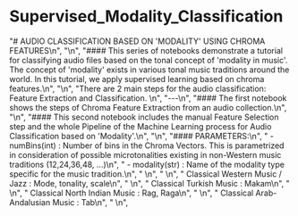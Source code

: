 # Supervised_Modality_Classification

"# AUDIO CLASSIFICATION BASED ON 'MODALITY' USING CHROMA FEATURES\n",
    "\n",
"#### This series of notebooks demonstrate a tutorial for classifying audio files based on the tonal concept of 'modality in music'. The concept of 'modality' exists in various tonal music traditions around the world. In this tutorial, we apply supervised learning based on chroma features.\n",
    "\n",
    "There are 2 main steps for the audio classification: Feature Extraction and Classification. \n",
    "---\n",
    "#### The first notebook shows the steps of Chroma Feature Extraction from an audio collection.\n",
    "\n",
    "#### This second notebook includes the manual Feature Selection step and the whole Pipeline of the Machine Learning process for Audio Classification based on 'Modality'.\n",
    "\n",
     "#### PARAMETERS:\n",
    " - numBins(int) : Number of bins in the Chroma Vectors. This is parametrized in consideration of possible microtonalities existing in non-Western music traditions (12,24,36,48, ...)\n",
    " - modality(str) : Name of the modality type specific for the music tradition.\n",
    " \n",
    " \n",
    "         Classical Western Music / Jazz : Mode, tonality, scale\n",
    " \n",
    "         Classical Turkish Music : Makam\n",
    " \n",
    "         Classical North Indian Music : Rag, Raga\n",
    " \n",
    "         Classical Arab-Andalusian Music : Tab\n",
    " \n",
